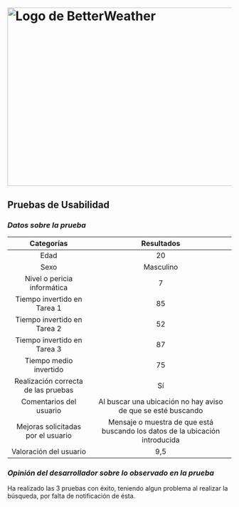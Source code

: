 # <img src="https://user-images.githubusercontent.com/91057639/211689730-a31760df-76da-4ee6-bc6b-8aa34fb7bf3c.png" alt="Logo de BetterWeather" width="900" height="400">

## Pruebas de Usabilidad

### *Datos sobre la prueba*

|             Categorías              |                    Resultados                     |
|:-----------------------------------:|:-------------------------------------------------:|
|                Edad                 |                                                20 |
|                Sexo                 |                                         Masculino |
|     Nivel o pericia informática     |                                                 7 |
|     Tiempo invertido en Tarea 1     |                                                85 |
|     Tiempo invertido en Tarea 2     |                                                52 |
|     Tiempo invertido en Tarea 3     |                                                87 |
|        Tiempo medio invertido       |                                                75 |
| Realización correcta de las pruebas |                                                Sí |
|      Comentarios del usuario        | Al buscar una ubicación no hay aviso de que se esté buscando |
| Mejoras solicitadas por el usuario  | Mensaje o muestra de que está buscando los datos de la ubicación introducida |
|       Valoración del usuario        |                                               9,5 |

### *Opinión del desarrollador sobre lo observado en la prueba*
Ha realizado las 3 pruebas con éxito, teniendo algun problema al realizar la búsqueda, por falta de notificación de ésta.
